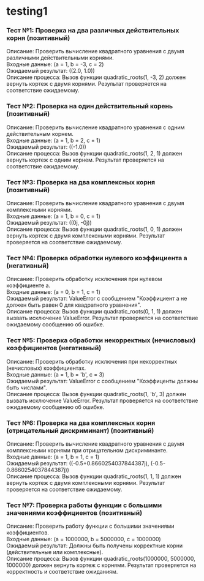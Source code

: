 # testing1

### Тест №1: Проверка на два различных действительных корня (позитивный)

Описание: Проверить вычисление квадратного уравнения с двумя различными действительными корнями.  
Входные данные: (a = 1, b = -3, c = 2)  
Ожидаемый результат: ((2.0, 1.0))  
Описание процесса: Вызов функции quadratic_roots(1, -3, 2) должен вернуть кортеж с двумя корнями. Результат проверяется на соответствие ожидаемому.

### Тест №2: Проверка на один действительный корень (позитивный)

Описание: Проверить вычисление квадратного уравнения с одним действительным корнем.  
Входные данные: (a = 1, b = 2, c = 1)  
Ожидаемый результат: ((-1.0))  
Описание процесса: Вызов функции quadratic_roots(1, 2, 1) должен вернуть кортеж с одним корнем. Результат проверяется на соответствие ожидаемому.

### Тест №3: Проверка на два комплексных корня (позитивный)

Описание: Проверить вычисление квадратного уравнения с двумя комплексными корнями.  
Входные данные: (a = 1, b = 0, c = 1)  
Ожидаемый результат: ((0j, -0j))  
Описание процесса: Вызов функции quadratic_roots(1, 0, 1) должен вернуть кортеж с двумя комплексными корнями. Результат проверяется на соответствие ожидаемому.

### Тест №4: Проверка обработки нулевого коэффициента a (негативный)

Описание: Проверить обработку исключения при нулевом коэффициенте a.  
Входные данные: (a = 0, b = 1, c = 1)  
Ожидаемый результат: ValueError с сообщением "Коэффициент a не должен быть равен 0 для квадратного уравнения".  
Описание процесса: Вызов функции quadratic_roots(0, 1, 1) должен вызвать исключение ValueError. Результат проверяется на соответствие ожидаемому сообщению об ошибке.

### Тест №5: Проверка обработки некорректных (нечисловых) коэффициентов (негативный)

Описание: Проверить обработку исключения при некорректных (нечисловых) коэффициентах.  
Входные данные: (a = 1, b = 'b', c = 3)  
Ожидаемый результат: ValueError с сообщением "Коэффиценты должны быть числами".  
Описание процесса: Вызов функции quadratic_roots(1, 'b', 3) должен вызвать исключение ValueError. Результат проверяется на соответствие ожидаемому сообщению об ошибке.

### Тест №6: Проверка на два комплексных корня (отрицательный дискриминант) (позитивный)

Описание: Проверить вычисление квадратного уравнения с двумя комплексными корнями при отрицательном дискриминанте.  
Входные данные: (a = 1, b = 1, c = 1)  
Ожидаемый результат: ((-0.5+0.8660254037844387j), (-0.5-0.8660254037844387j))  
Описание процесса: Вызов функции quadratic_roots(1, 1, 1) должен вернуть кортеж с двумя комплексными корнями. Результат проверяется на соответствие ожидаемому.

### Тест №7: Проверка работы функции с большими значениями коэффициентов (позитивный)

Описание: Проверить работу функции с большими значениями коэффициентов.  
Входные данные: (a = 1000000, b = 5000000, c = 1000000)  
Ожидаемый результат: Должны быть получены корректные корни (действительные или комплексные).  
Описание процесса: Вызов функции quadratic_roots(1000000, 5000000, 1000000) должен вернуть кортеж с корнями. Результат проверяется на корректность и соответствие ожиданиям.
